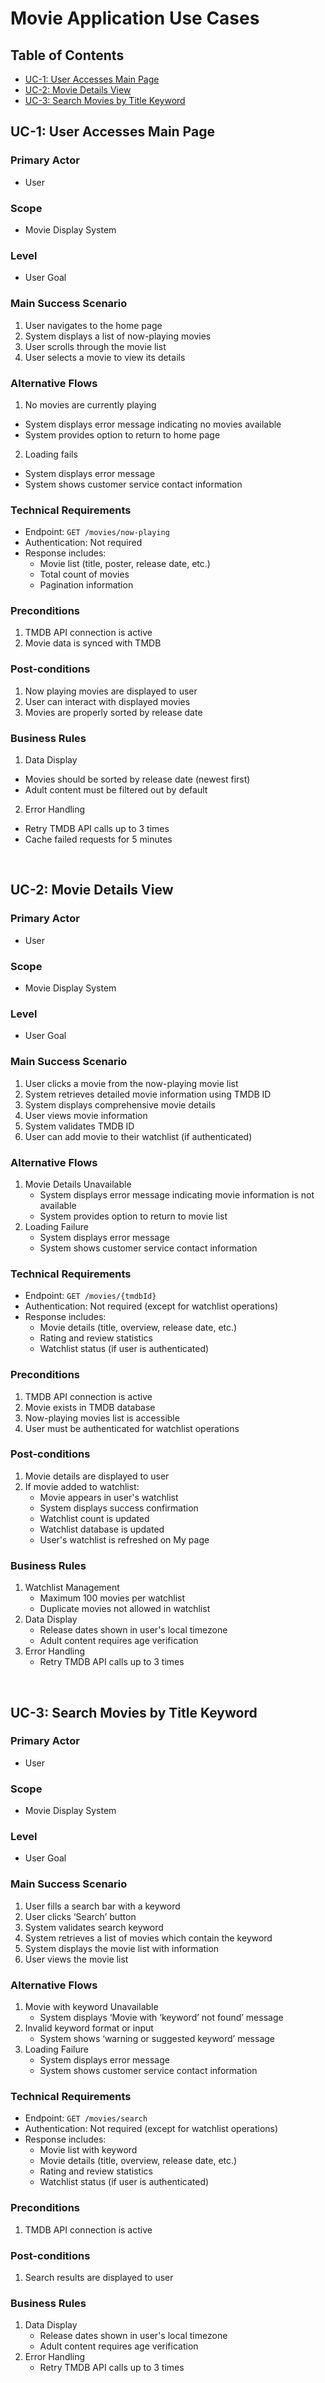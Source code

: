 # Movie Application Use Cases

## Table of Contents
- [UC-1: User Accesses Main Page](#uc-1-user-accesses-main-page)
- [UC-2: Movie Details View](#uc-2-movie-details-view)
- [UC-3: Search Movies by Title Keyword](#uc-3-search-movies-by-title-keyword)

## UC-1: User Accesses Main Page

### Primary Actor
- User

### Scope
- Movie Display System

### Level
- User Goal

### Main Success Scenario
1. User navigates to the home page
2. System displays a list of now-playing movies
3. User scrolls through the movie list
4. User selects a movie to view its details

### Alternative Flows
1. No movies are currently playing
  - System displays error message indicating no movies available
  - System provides option to return to home page
2. Loading fails
  - System displays error message
  - System shows customer service contact information

### Technical Requirements
- Endpoint: `GET /movies/now-playing`
- Authentication: Not required
- Response includes:
  - Movie list (title, poster, release date, etc.)
  - Total count of movies
  - Pagination information

### Preconditions
1. TMDB API connection is active
2. Movie data is synced with TMDB

### Post-conditions
1. Now playing movies are displayed to user
2. User can interact with displayed movies
3. Movies are properly sorted by release date

### Business Rules
1. Data Display
  - Movies should be sorted by release date (newest first)
  - Adult content must be filtered out by default
2. Error Handling
  - Retry TMDB API calls up to 3 times
  - Cache failed requests for 5 minutes

<br>

## UC-2: Movie Details View

### Primary Actor

- User

### Scope

- Movie Display System

### Level

- User Goal

### Main Success Scenario

1. User clicks a movie from the now-playing movie list
2. System retrieves detailed movie information using TMDB ID
3. System displays comprehensive movie details
4. User views movie information
5. System validates TMDB ID
6. User can add movie to their watchlist (if authenticated)

### Alternative Flows

1. Movie Details Unavailable
    - System displays error message indicating movie information is not available
    - System provides option to return to movie list
2. Loading Failure
    - System displays error message
    - System shows customer service contact information

### Technical Requirements

- Endpoint: `GET /movies/{tmdbId}`
- Authentication: Not required (except for watchlist operations)
- Response includes:
    - Movie details (title, overview, release date, etc.)
    - Rating and review statistics
    - Watchlist status (if user is authenticated)

### Preconditions

1. TMDB API connection is active
2. Movie exists in TMDB database
3. Now-playing movies list is accessible
4. User must be authenticated for watchlist operations

### Post-conditions

1. Movie details are displayed to user
2. If movie added to watchlist:
    - Movie appears in user's watchlist
    - System displays success confirmation
    - Watchlist count is updated
    - Watchlist database is updated
    - User's watchlist is refreshed on My page

### Business Rules

1. Watchlist Management
    - Maximum 100 movies per watchlist
    - Duplicate movies not allowed in watchlist
2. Data Display
    - Release dates shown in user's local timezone
    - Adult content requires age verification
3. Error Handling
    - Retry TMDB API calls up to 3 times
  
<br>

## UC-3: Search Movies by Title Keyword

### Primary Actor

- User

### Scope

- Movie Display System

### Level

- User Goal

### Main Success Scenario

1. User fills a search bar with a keyword
2. User clicks ‘Search’ button
3. System validates search keyword
4. System retrieves a list of movies which contain the keyword
5. System displays the movie list with information
6. User views the movie list

### Alternative Flows

1. Movie with keyword Unavailable
    - System displays ‘Movie with ‘keyword’ not found’ message
2. Invalid keyword format or input
    - System shows ‘warning or suggested keyword’ message
3. Loading Failure
    - System displays error message
    - System shows customer service contact information

### Technical Requirements

- Endpoint: `GET /movies/search`
- Authentication: Not required (except for watchlist operations)
- Response includes:
    - Movie list with keyword
    - Movie details (title, overview, release date, etc.)
    - Rating and review statistics
    - Watchlist status (if user is authenticated)

### Preconditions

1. TMDB API connection is active

### Post-conditions

1. Search results are displayed to user

### Business Rules

1. Data Display
    - Release dates shown in user's local timezone
    - Adult content requires age verification
2. Error Handling
    - Retry TMDB API calls up to 3 times
